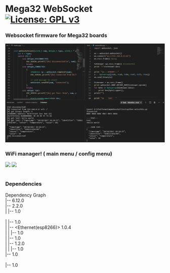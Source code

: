 # Mega32 WebSocket  [![License: GPL v3](https://img.shields.io/badge/License-GPLv3-blue.svg)](https://www.gnu.org/licenses/gpl-3.0)  

### Websocket firmware for Mega32 boards<br>
 
<img src="terminal.png" width="640"> <br>

### WiFi manager!    ( main menu / config menu) <br>
<img src="doc/wfm0921.png" width="240" > <img src="doc/wfm0821_1.png" width="240" ><br><br>

### Dependencies <br>
Dependency Graph<br>
|-- <ArduinoJson> 6.12.0<br>
|-- <WebSockets> 2.2.0<br>
|   |-- <ESP8266WiFi> 1.0   <br>     
|   |-- <Hash> 1.0<br>
|   |-- <Ethernet(esp8266)> 1.0.4<br>
|   |   |-- <SPI> 1.0<br>
|   |-- <SPI> 1.0<br>
|   |-- <ESPAsyncTCP> 1.2.0  <br>
|   |   |-- <ESP8266WiFi> 1.0<br>
|-- <ESP8266WiFi> 1.0  <br>      
|-- <Hash> 1.0<br>

